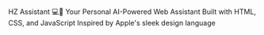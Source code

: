 HZ Assistant 💻🧠
Your Personal AI-Powered Web Assistant
Built with HTML, CSS, and JavaScript
Inspired by Apple's sleek design language
